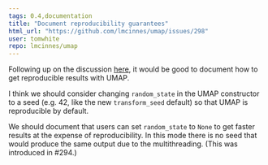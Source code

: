```yaml
---
tags: 0.4,documentation
title: "Document reproducibility guarantees"
html_url: "https://github.com/lmcinnes/umap/issues/298"
user: tomwhite
repo: lmcinnes/umap
---
```


Following up on the discussion [here](https://github.com/lmcinnes/umap/pull/231#issuecomment-497383435), it would be good to document how to get reproducible results with UMAP.

I think we should consider changing `random_state` in the UMAP constructor to a seed (e.g. 42, like the new `transform_seed` default) so that UMAP is reproducible by default.

We should document that users can set `random_state` to `None` to get faster results at the expense of reproducibility. In this mode there is no seed that would produce the same output due to the multithreading. (This was introduced in #294.)
